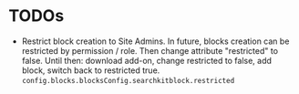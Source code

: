 
# TODOs

- Restrict block creation to Site Admins.
  In future, blocks creation can be restricted by permission / role. Then change attribute "restricted" to false. Until then: download add-on, change restricted to false, add block, switch back to restricted true.
  `config.blocks.blocksConfig.searchkitblock.restricted`